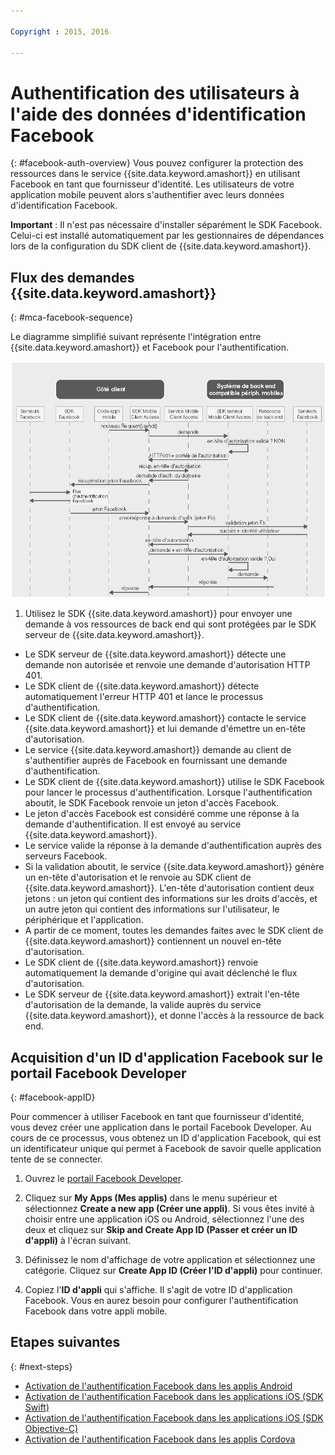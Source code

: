 ```yaml
---

Copyright : 2015, 2016

---
```


# Authentification des utilisateurs à l'aide des données d'identification Facebook
{: #facebook-auth-overview}
Vous pouvez configurer la protection des ressources dans le service {{site.data.keyword.amashort}} en utilisant Facebook en tant que fournisseur d'identité. Les utilisateurs de votre application mobile peuvent alors s'authentifier avec leurs données d'identification Facebook.

**Important** : Il n'est pas nécessaire d'installer séparément le SDK Facebook. Celui-ci est installé automatiquement par les gestionnaires de dépendances lors de la configuration du SDK client de {{site.data.keyword.amashort}}.

## Flux des demandes {{site.data.keyword.amashort}}
{: #mca-facebook-sequence}

Le diagramme simplifié suivant représente l'intégration entre {{site.data.keyword.amashort}} et Facebook pour l'authentification.

![image](images/mca-sequence-facebook.jpg)

1. Utilisez le SDK {{site.data.keyword.amashort}} pour envoyer une demande à vos ressources de back end qui sont protégées par le SDK serveur de {{site.data.keyword.amashort}}.
* Le SDK serveur de {{site.data.keyword.amashort}} détecte une demande non autorisée et renvoie une demande d'autorisation HTTP 401.
* Le SDK client de {{site.data.keyword.amashort}} détecte automatiquement l'erreur HTTP 401 et lance le processus d'authentification.
* Le SDK client de {{site.data.keyword.amashort}} contacte le service {{site.data.keyword.amashort}} et lui demande d'émettre un en-tête d'autorisation.
* Le service {{site.data.keyword.amashort}} demande au client de s'authentifier auprès de Facebook en fournissant une demande d'authentification.
* Le SDK client de {{site.data.keyword.amashort}} utilise le SDK Facebook pour lancer le processus d'authentification. Lorsque l'authentification aboutit, le SDK Facebook renvoie un jeton d'accès Facebook.
* Le jeton d'accès Facebook est considéré comme une réponse à la demande d'authentification. Il est envoyé au service {{site.data.keyword.amashort}}.
* Le service valide la réponse à la demande d'authentification auprès des serveurs Facebook.
* Si la validation aboutit, le service {{site.data.keyword.amashort}} génère un en-tête d'autorisation et le renvoie au SDK client de {{site.data.keyword.amashort}}. L'en-tête d'autorisation contient deux jetons : un jeton qui contient des informations sur les droits d'accès, et un autre jeton qui contient des informations sur l'utilisateur, le périphérique et l'application.
* A partir de ce moment, toutes les demandes faites avec le SDK client de {{site.data.keyword.amashort}} contiennent un nouvel en-tête d'autorisation.
* Le SDK client de {{site.data.keyword.amashort}} renvoie automatiquement la demande d'origine qui avait déclenché le flux d'autorisation.
* Le SDK serveur de {{site.data.keyword.amashort}} extrait l'en-tête d'autorisation de la demande, la valide auprès du service {{site.data.keyword.amashort}}, et donne l'accès à la ressource de back end.

## Acquisition d'un ID d'application Facebook sur le portail Facebook Developer
{: #facebook-appID}

Pour commencer à utiliser Facebook en tant que fournisseur d'identité, vous devez créer une application dans le portail Facebook Developer. Au cours de ce processus, vous obtenez un ID d'application Facebook, qui est un identificateur unique qui permet à Facebook de savoir quelle application tente de se connecter.

1. Ouvrez le [portail Facebook Developer](https://developers.facebook.com).

1. Cliquez sur **My Apps (Mes applis)** dans le menu supérieur et sélectionnez **Create a new app (Créer une appli)**.
Si vous êtes invité à choisir entre une application iOS ou Android, sélectionnez l'une des deux et cliquez sur **Skip and Create App ID (Passer et créer un ID d'appli)** à l'écran suivant.

1. Définissez le nom d'affichage de votre application et sélectionnez une catégorie. Cliquez sur **Create App ID (Créer l'ID d'appli)** pour continuer.

1. Copiez l'**ID d'appli** qui s'affiche. Il s'agit de votre ID d'application Facebook.  Vous en aurez besoin pour configurer l'authentification Facebook dans votre appli mobile.

## Etapes suivantes
{: #next-steps}

* [Activation de l'authentification Facebook dans les applis Android](facebook-auth-android.html)
* [Activation de l'authentification Facebook dans les applications iOS (SDK Swift)](facebook-auth-ios-swift-sdk.html)
* [Activation de l'authentification Facebook dans les applications iOS (SDK Objective-C)](facebook-auth-ios.html)
* [Activation de l'authentification Facebook dans les applis Cordova](facebook-auth-cordova.html)

